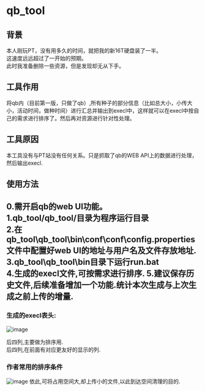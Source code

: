 # qb_tool
## 背景
本人刚玩PT，没有用多久的时间，就把我的新16T硬盘装了一半。  
这速度远远超过了一开始的预期。  
此时我准备删除一些资源，但是发现却无从下手。  

## 工具作用
将qb内（目前第一版，只做了qb）,所有种子的部分信息（比如总大小，小传大小，活动时间，做种时间）进行汇总并输出到execl中，这样就可以在execl中按自己的需求进行排序了。然后再对资源进行针对性处理。
## 工具原因
本工具没有与PT站没有任何关系。只是抓取了qb的WEB API上的数据进行处理，然后输出execl.

## 使用方法
0.需开启qb的web UI功能。  
1.qb_tool/qb_tool/目录为程序运行目录  
2.在qb_tool\qb_tool\bin\conf\conf\config.properties文件中配置好web UI的地址与用户名及文件存放地址.  
3.qb_tool\qb_tool\bin目录下运行run.bat   
4.生成的execl文件,可按需求进行排序.
5.建议保存历史文件,后续准备增加一个功能.统计本次生成与上次生成之前上传的增量.  
------------------
### 生成的execl表头:
![image](https://user-images.githubusercontent.com/42364005/150148997-a9e7eb0d-1374-40e8-bec8-8aa837c131b2.png)

后四列,主要做为排序用.  
后四列,在前面有对应更友好的显示的列.

### 作者常用的排序条件
![image](https://user-images.githubusercontent.com/42364005/150149526-4f86cdb4-836d-4435-b537-b83424941628.png)
依此,可将占用空间大,却上传小的文件,以此到达空间清理的目的.
